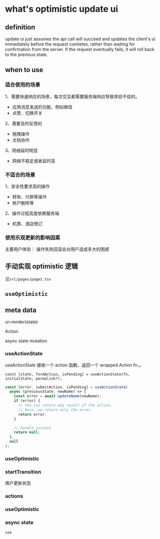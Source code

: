 # what's optimistic update ui

## definition

update ui just assumes the api call will succeed and updates the client's ui immediately before the request comletes, rather than waiting for confirmation from the server. if the request eventually fails, it will roll back to the previous state.

## when to use

### 适合使用的场景

1、需要快速响应的场景，每次交互都需要服务端响应导致体验不佳的。

- 应用消息发送的功能，例如微信
- 点赞、切换开关

2、需要及时反馈的

- 拖拽操作
- 文档协作

3、网络延时明显

- 网络不稳定或者延时高

### 不适合的场景

1、安全性要求高的操作

- 转账、付款等操作
- 账户删除等

2、操作过程高度依赖服务端

- 机票、酒店预订

### 使用乐观更新的影响因素

主要用户体验： 操作失败回滚会对用户造成多大的困惑

## 手动实现 optimistic 逻辑

见`src/pages/page1.tsx`

## `useOptimistic`

## meta data

ui=render(state)

Action

async state mutation

### useActionState

useActionState 接收一个 action 函数，返回一个 wrapped Action fn，。

`const [state, formAction, isPending] = useActionState(fn, initialState, permalink?);`

```js
const [error, submitAction, isPending] = useActionState(
  async (previousState, newName) => {
    const error = await updateName(newName);
    if (error) {
      // You can return any result of the action.
      // Here, we return only the error.
      return error;
    }

    // handle success
    return null;
  },
  null
);
```

### useOptimistic

### startTransition

用户更新状态

### <form> actions

### useOptimistic

### async state

`use`
